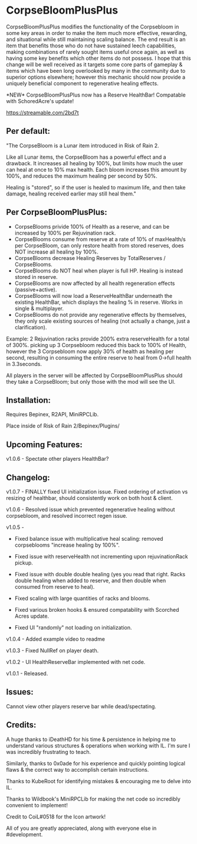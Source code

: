 # CorpseBloomPlusPlus
CorpseBloomPlusPlus modifies the functionality of the Corpsebloom in some key areas in order to make the item much more effective, rewarding, and situational while still maintaining scaling balance.
The end result is an item that benefits those who do not have sustained leech capabilities, making combinations of rarely sought items useful once again, as well as having some key benefits which other items do not possess.
I hope that this change will be well received as it targets some core parts of gameplay & items which have been long overlooked by many in the community due to superior options elsewhere; however this mechanic should now provide a uniquely beneficial component to regenerative healing effects.

\*NEW\* CorpseBloomPlusPlus now has a Reserve HealthBar! Compatable with SchoredAcre's update!

https://streamable.com/2bd7t

## Per default: 

"The CorpseBloom is a Lunar item introduced in Risk of Rain 2.

Like all Lunar items, the CorpseBloom has a powerful effect and a drawback. It increases all healing by 100%, but limits how much the user can heal at once to 10% max health. Each bloom increases this amount by 100%, and reduces the maximum healing per second by 50%.

Healing is "stored", so if the user is healed to maximum life, and then take damage, healing received earlier may still heal them."

## Per CorpseBloomPlusPlus:

* CorpseBlooms privide 100% of Health as a reserve, and can be increased by 100% per Rejuvination rack. 
* CorpseBlooms consume from reserve at a rate of 10% of maxHealth/s per CorpseBloom, can only restore health from stored reserves, does NOT increase all healing by 100%.
* CorpseBlooms decrease Healing Reserves by TotalReserves / CorpseBlooms.
* CorpseBlooms do NOT heal when player is full HP. Healing is instead stored in reserve.
* CorpseBlooms are now affected by all health regeneration effects (passive+active).
* CorpseBlooms will now load a ReserveHealthBar underneath the existing HealthBar, which displays the healing % in reserve. Works in single & multiplayer.
* CorpseBlooms do not provide any regenerative effects by themselves, they only scale existing sources of healing (not actually a change, just a clarification).

Example: 2 Rejuvination racks provide 200% extra reserveHealth for a total of 300%. picking up 3 Corpsebloom reduced this back to 100% of Health, however the 3 Corpsebloom now apply 30% of health as healing per second, resulting in consuming the entire reserve to heal from 0->full health in 3.3seconds.

All players in the server will be affected by CorpseBloomPlusPlus should they take a CorpseBloom; but only those with the mod will see the UI.

## Installation:

Requires Bepinex, R2API, MiniRPCLib.

Place inside of Risk of Rain 2/Bepinex/Plugins/

## Upcoming Features:

v1.0.6 - Spectate other players HealthBar?

## Changelog:

v1.0.7 - FINALLY fixed UI initialization issue. Fixed ordering of activation vs resizing of healthbar, should consistently work on both host & client.

v1.0.6 - Resolved issue which prevented regenerative healing without corpsebloom, and resolved incorrect regen issue.

v1.0.5 - 

* Fixed balance issue with multiplicative heal scaling: removed corpseblooms "increase healing by 100%".

* Fixed issue with reserveHealth not incrementing upon rejuvinationRack pickup.

* Fixed issue with double double healing (yes you read that right. Racks double healing when added to reserve, and then double when consumed from reserve to heal).

* Fixed scaling with large quantities of racks and blooms.

* Fixed various broken hooks & ensured compatability with Scorched Acres update.

* Fixed UI "randomly" not loading on initialization.

v1.0.4 - Added example video to readme

v1.0.3 - Fixed NullRef on player death.

v1.0.2 - UI HealthReserveBar implemented with net code.

v1.0.1 - Released.

## Issues:

Cannot view other players reserve bar while dead/spectating.

## Credits:

A huge thanks to iDeathHD for his time & persistence in helping me to understand various structures & operations when working with IL. I'm sure I was incredibly frustrating to teach.

Similarly, thanks to 0x0ade for his experience and quickly pointing logical flaws & the correct way to accomplish certain instructions.

Thanks to KubeRoot for identifying mistakes & encouraging me to delve into IL.

Thanks to Wildbook's MiniRPCLib for making the net code so incredibly convenient to implement!

Credit to CoiL#0518 for the Icon artwork!

All of you are greatly appreciated, along with everyone else in #development.